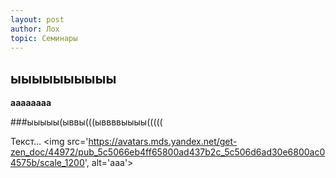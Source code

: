 ```yaml
---
layout: post
author: Лох
topic: Семинары
---
```

<h2>ыыыыыыыыыы</h2>
  <b>aaaaaaaa</b>
  
###ыыыыы(ыввы(((ыввввыыыы(((((

Текст...
<img src='https://avatars.mds.yandex.net/get-zen_doc/44972/pub_5c5066eb4ff65800ad437b2c_5c506d6ad30e6800ac04575b/scale_1200', alt='aaa'>

